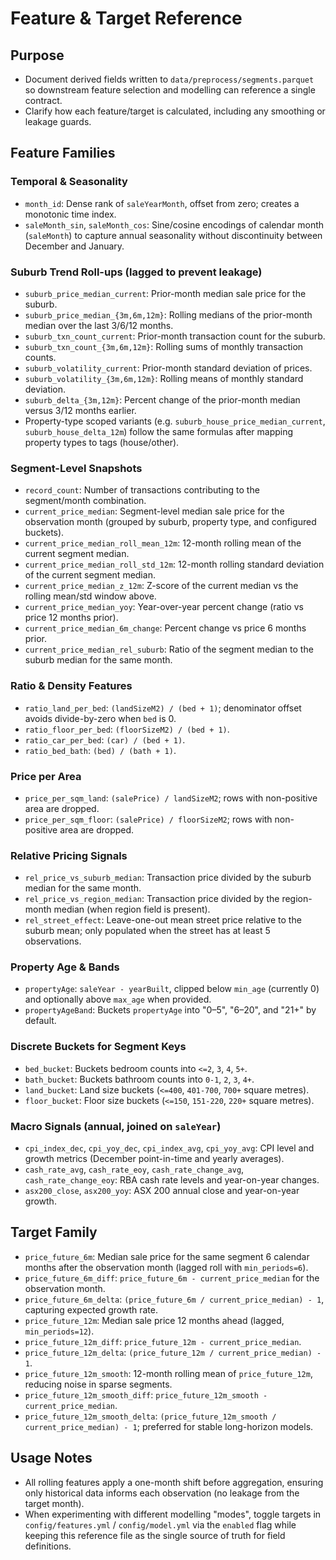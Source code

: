 # Feature & Target Reference

## Purpose
- Document derived fields written to `data/preprocess/segments.parquet` so downstream feature selection and modelling can reference a single contract.
- Clarify how each feature/target is calculated, including any smoothing or leakage guards.

## Feature Families

### Temporal & Seasonality
- `month_id`: Dense rank of `saleYearMonth`, offset from zero; creates a monotonic time index.
- `saleMonth_sin`, `saleMonth_cos`: Sine/cosine encodings of calendar month (`saleMonth`) to capture annual seasonality without discontinuity between December and January.

### Suburb Trend Roll-ups (lagged to prevent leakage)
- `suburb_price_median_current`: Prior-month median sale price for the suburb.
- `suburb_price_median_{3m,6m,12m}`: Rolling medians of the prior-month median over the last 3/6/12 months.
- `suburb_txn_count_current`: Prior-month transaction count for the suburb.
- `suburb_txn_count_{3m,6m,12m}`: Rolling sums of monthly transaction counts.
- `suburb_volatility_current`: Prior-month standard deviation of prices.
- `suburb_volatility_{3m,6m,12m}`: Rolling means of monthly standard deviation.
- `suburb_delta_{3m,12m}`: Percent change of the prior-month median versus 3/12 months earlier.
- Property-type scoped variants (e.g. `suburb_house_price_median_current`, `suburb_house_delta_12m`) follow the same formulas after mapping property types to tags (house/other).

### Segment-Level Snapshots
- `record_count`: Number of transactions contributing to the segment/month combination.
- `current_price_median`: Segment-level median sale price for the observation month (grouped by suburb, property type, and configured buckets).
- `current_price_median_roll_mean_12m`: 12-month rolling mean of the current segment median.
- `current_price_median_roll_std_12m`: 12-month rolling standard deviation of the current segment median.
- `current_price_median_z_12m`: Z-score of the current median vs the rolling mean/std window above.
- `current_price_median_yoy`: Year-over-year percent change (ratio vs price 12 months prior).
- `current_price_median_6m_change`: Percent change vs price 6 months prior.
- `current_price_median_rel_suburb`: Ratio of the segment median to the suburb median for the same month.

### Ratio & Density Features
- `ratio_land_per_bed`: `(landSizeM2) / (bed + 1)`; denominator offset avoids divide-by-zero when `bed` is 0.
- `ratio_floor_per_bed`: `(floorSizeM2) / (bed + 1)`.
- `ratio_car_per_bed`: `(car) / (bed + 1)`.
- `ratio_bed_bath`: `(bed) / (bath + 1)`.

### Price per Area
- `price_per_sqm_land`: `(salePrice) / landSizeM2`; rows with non-positive area are dropped.
- `price_per_sqm_floor`: `(salePrice) / floorSizeM2`; rows with non-positive area are dropped.

### Relative Pricing Signals
- `rel_price_vs_suburb_median`: Transaction price divided by the suburb median for the same month.
- `rel_price_vs_region_median`: Transaction price divided by the region-month median (when region field is present).
- `rel_street_effect`: Leave-one-out mean street price relative to the suburb mean; only populated when the street has at least 5 observations.

### Property Age & Bands
- `propertyAge`: `saleYear - yearBuilt`, clipped below `min_age` (currently 0) and optionally above `max_age` when provided.
- `propertyAgeBand`: Buckets `propertyAge` into "0–5", "6–20", and "21+" by default.

### Discrete Buckets for Segment Keys
- `bed_bucket`: Buckets bedroom counts into `<=2`, `3`, `4`, `5+`.
- `bath_bucket`: Buckets bathroom counts into `0-1`, `2`, `3`, `4+`.
- `land_bucket`: Land size buckets (`<=400`, `401-700`, `700+` square metres).
- `floor_bucket`: Floor size buckets (`<=150`, `151-220`, `220+` square metres).

### Macro Signals (annual, joined on `saleYear`)
- `cpi_index_dec`, `cpi_yoy_dec`, `cpi_index_avg`, `cpi_yoy_avg`: CPI level and growth metrics (December point-in-time and yearly averages).
- `cash_rate_avg`, `cash_rate_eoy`, `cash_rate_change_avg`, `cash_rate_change_eoy`: RBA cash rate levels and year-on-year changes.
- `asx200_close`, `asx200_yoy`: ASX 200 annual close and year-on-year growth.

## Target Family
- `price_future_6m`: Median sale price for the same segment 6 calendar months after the observation month (lagged roll with `min_periods=6`).
- `price_future_6m_diff`: `price_future_6m - current_price_median` for the observation month.
- `price_future_6m_delta`: `(price_future_6m / current_price_median) - 1`, capturing expected growth rate.
- `price_future_12m`: Median sale price 12 months ahead (lagged, `min_periods=12`).
- `price_future_12m_diff`: `price_future_12m - current_price_median`.
- `price_future_12m_delta`: `(price_future_12m / current_price_median) - 1`.
- `price_future_12m_smooth`: 12-month rolling mean of `price_future_12m`, reducing noise in sparse segments.
- `price_future_12m_smooth_diff`: `price_future_12m_smooth - current_price_median`.
- `price_future_12m_smooth_delta`: `(price_future_12m_smooth / current_price_median) - 1`; preferred for stable long-horizon models.

## Usage Notes
- All rolling features apply a one-month shift before aggregation, ensuring only historical data informs each observation (no leakage from the target month).
- When experimenting with different modelling "modes", toggle targets in `config/features.yml` / `config/model.yml` via the `enabled` flag while keeping this reference file as the single source of truth for field definitions.
